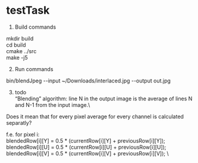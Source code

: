 # testTask

1. Build commands

mkdir build \
cd build \
cmake ../src \
make -j5 

2. Run commands

bin/blendJpeg --input ~/Downloads/interlaced.jpg --output out.jpg

3. todo\
   “Blending” algorithm: line N in the output image is the average of lines N and N-1 from the
input image.\

Does it mean that for every pixel average for every channel is calculated separatly?

f.e. for pixel i:\
blendedRow[i][Y] = 0.5 * (currentRow[i][Y] + previousRow[i][Y]); \
blendedRow[i][U] = 0.5 * (currentRow[i][U] + previousRow[i][U]); \
blendedRow[i][V] = 0.5 * (currentRow[i][V] + previousRow[i][V]); \
